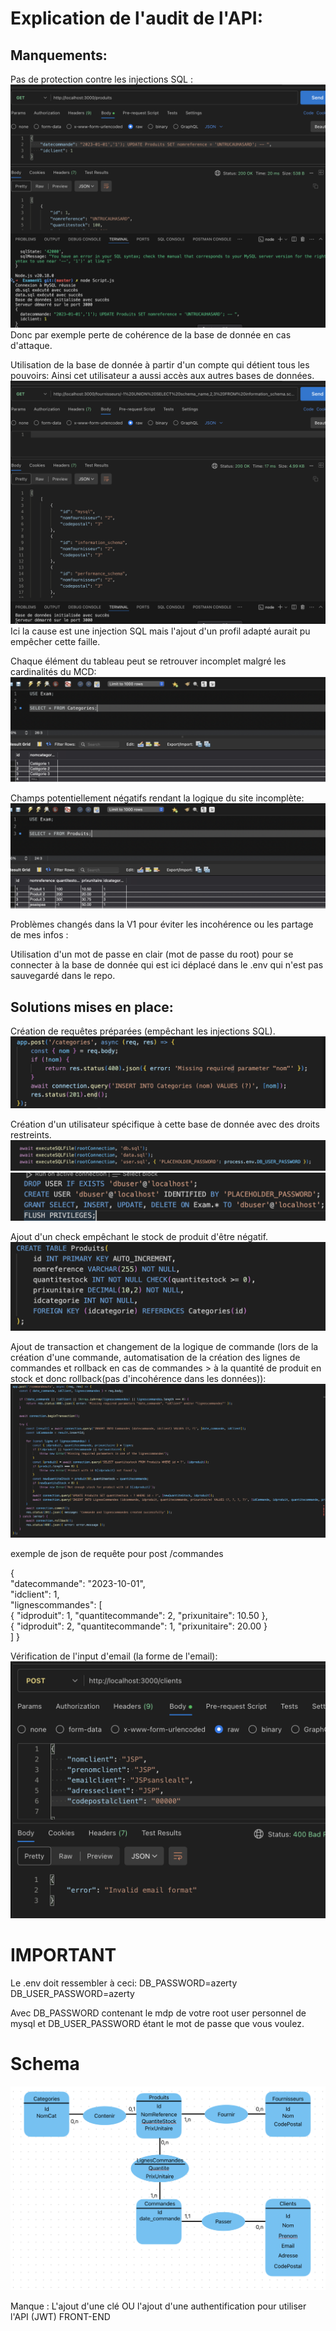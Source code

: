 <h1>Explication de l'audit de l'API:</h1>

<h2>Manquements:</h2>
Pas de protection contre les injections SQL :
<img src="images/injectionsql.png">
Donc par exemple perte de cohérence de la base de donnée en cas d'attaque.

Utilisation de la base de donnée à partir d'un compte qui détient tous les pouvoirs:
Ainsi cet utilisateur a aussi accès aux autres bases de données.
<img src="images/autrebdd.png">
Ici la cause est une injection SQL mais l'ajout d'un profil adapté aurait pu empêcher cette faille.

Chaque élément du tableau peut se retrouver incomplet malgré les cardinalités du MCD:
<img src="images/incoherence.png">

Champs potentiellement négatifs rendant la logique du site incomplète:
<img src="images/negatif.png">

Problèmes changés dans la V1 pour éviter les incohérence ou les partage de mes infos :

Utilisation d'un mot de passe en clair (mot de passe du root) pour se connecter à la base de donnée qui est ici déplacé dans le .env qui n'est pas sauvegardé dans le repo.

<h2>Solutions mises en place:</h2>

Création de requêtes préparées (empêchant les injections SQL).
<img src="images/exempro.png">

Création d'un utilisateur spécifique à cette base de donnée avec des droits restreints.
<img src="images/user1.png">
<img src="images/user2.png">


Ajout d'un check empêchant le stock de produit d'être négatif.
<img src="images/check.png">

Ajout de transaction et changement de la logique de commande (lors de la création d'une commande, automatisation de la création des lignes de commandes et rollback en cas de commandes > à la quantité de produit en stock et donc rollback(pas d'incohérence dans les données)):
<img src="images/ameliorationlogique.png">

exemple de json de requête pour post /commandes
<p>{ 
<br>    "datecommande": "2023-10-01",
<br>    "idclient": 1,
<br>    "lignescommandes": [
<br>        {
            "idproduit": 1,
            "quantitecommande": 2,
            "prixunitaire": 10.50
        },
<br>        {
            "idproduit": 2,
            "quantitecommande": 1,
            "prixunitaire": 20.00
        }
<br>    ]
}
</p>

Vérification de l'input d'email (la forme de l'email):
<img src="images/verifemail.png">



<h1>IMPORTANT</h1>
Le .env doit ressembler à ceci:
DB_PASSWORD=azerty
DB_USER_PASSWORD=azerty

Avec DB_PASSWORD contenant le mdp de votre root user personnel de mysql et 
DB_USER_PASSWORD étant le mot de passe que vous voulez.

<h1>Schema</h1>
<img src="images/MCD.png">

Manque : 
L'ajout d'une clé OU l'ajout d'une authentification pour utiliser l'API (JWT)
FRONT-END
